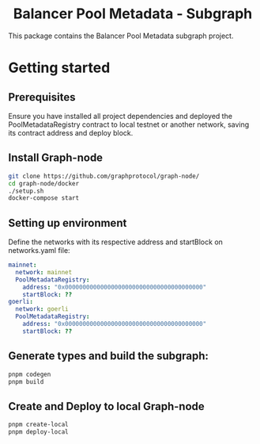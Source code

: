 <h1 align="center"> Balancer Pool Metadata - Subgraph</h1>

This package contains the Balancer Pool Metadata subgraph project.

# Getting started

## Prerequisites

Ensure you have installed all project dependencies and deployed the PoolMetadataRegistry contract to local testnet or another network, saving its contract address and deploy block.

## Install Graph-node

```bash
git clone https://github.com/graphprotocol/graph-node/
cd graph-node/docker
./setup.sh
docker-compose start
```


## Setting up environment

Define the networks with its respective address and startBlock on networks.yaml file:

```yaml
mainnet:
  network: mainnet
  PoolMetadataRegistry:
    address: "0x000000000000000000000000000000000000000"
    startBlock: ??
goerli:
  network: goerli
  PoolMetadataRegistry:
    address: "0x000000000000000000000000000000000000000"
    startBlock: ??
```
## Generate types and build the subgraph:

```bash
pnpm codegen
pnpm build
```

## Create and Deploy to local Graph-node

```bash
pnpm create-local
pnpm deploy-local
```


